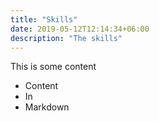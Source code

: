```yaml
---
title: "Skills"
date: 2019-05-12T12:14:34+06:00
description: "The skills"
---
```



This is some content
* Content
* In 
* Markdown

